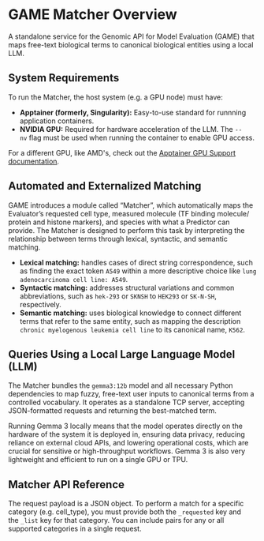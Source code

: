 # GAME Matcher Overview

A standalone service for the Genomic API for Model Evaluation (GAME) that maps free-text biological terms to canonical biological entities using a local LLM.

## System Requirements

To run the Matcher, the host system (e.g. a GPU node) must have:

- **Apptainer (formerly, Singularity):** Easy-to-use standard for runnning application containers.
- **NVIDIA GPU:** Required for hardware acceleration of the LLM. The `--nv` flag must be used when running the container to enable GPU access.

For a different GPU, like AMD's, check out the [Apptainer GPU Support documentation](https://apptainer.org/docs/user/1.0/gpu.html).

## Automated and Externalized Matching

GAME introduces a module called “Matcher”, which automatically maps the Evaluator’s requested cell type, measured molecule (TF binding molecule/ protein and histone markers), and species with what a Predictor can provide. The Matcher is designed to perform this task by interpreting the relationship between terms through lexical, syntactic, and semantic matching.

- **Lexical matching:** handles cases of direct string correspondence, such as finding the exact token `A549` within a more descriptive choice like `lung adenocarcinoma cell line: A549`.
- **Syntactic matching:** addresses structural variations and common abbreviations, such as `hek-293` or `SKNSH` to `HEK293` or `SK-N-SH`, respectively.
- **Semantic matching:** uses biological knowledge to connect different terms that refer to the same entity, such as mapping the description `chronic myelogenous leukemia cell line` to its canonical name, `K562`.

## Queries Using a Local Large Language Model (LLM)

The Matcher bundles the `gemma3:12b` model and all necessary Python dependencies to map fuzzy, free-text user inputs to canonical terms from a controlled vocabulary. It operates as a standalone TCP server, accepting JSON-formatted requests and returning the best-matched term.

Running Gemma 3 locally means that the model operates directly on the hardware of the system it is deployed in, ensuring data privacy, reducing reliance on external cloud APIs, and lowering operational costs, which are crucial for sensitive or high-throughput workflows. Gemma 3 is also very lightweight and efficient to run on a single GPU or TPU.



## Matcher API Reference

The request payload is a JSON object. To perform a match for a specific category (e.g. cell_type), you must provide both the `_requested` key and the `_list` key for that category. You can include pairs for any or all supported categories in a single request.
